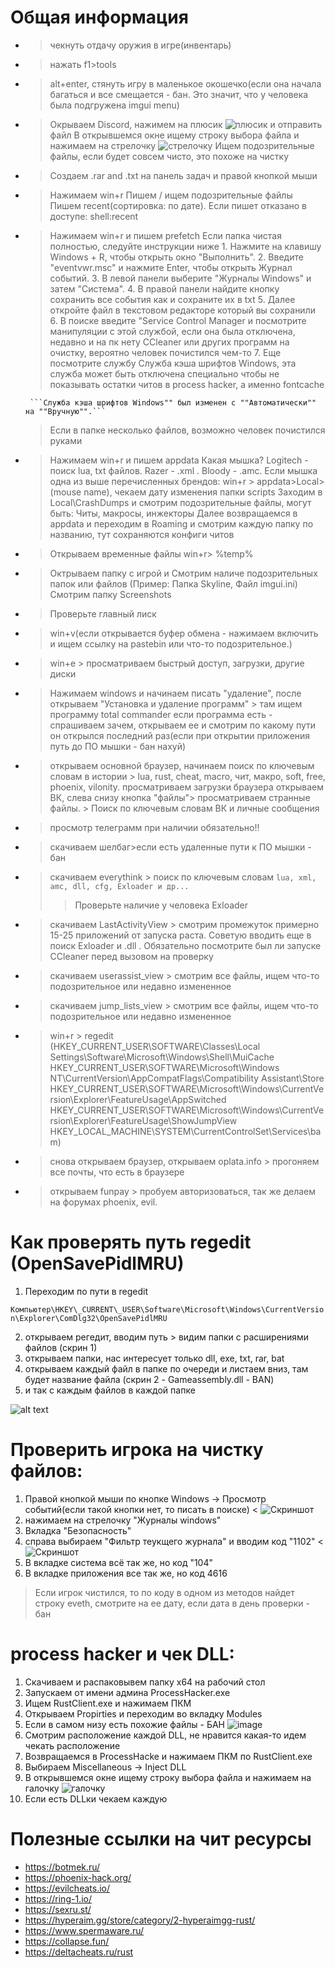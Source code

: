 # Общая информация
+ > чекнуть отдачу оружия в игре(инвентарь)
+ > нажать f1>tools
+ > alt+enter, стянуть игру в маленькое окошечко(если она начала багаться и все смещается - бан. Это значит, что у человека была подгружена imgui menu)
+ > Окрываем Discord, нажимем на плюсик ![плюсик](https://github.com/Cerasso/Rust_check_cheats/assets/128113401/1dd45b55-8351-44c0-8c91-0e16ffb40622) и отправить файл
  > В открывшемся окне ищему строку выбора файла и нажимаем на стрелочку ![стрелочку](https://github.com/Cerasso/Rust_check_cheats/assets/128113401/910baa1e-4866-4fe4-9135-0de6b4e46c19)
  > Ищем подозрительные файлы, если будет совсем чисто, это похоже на чистку
  
+ > Создаем .rar and .txt на панель задач и правой кнопкой мыши
+ > Нажимаем win+r 
    > Пишем / ищем подозрительные файлы
    > Пишем recent(сортировка: по дате). Если пишет отказано в доступе: shell:recent

+ > Нажимаем win+r и пишем prefetch
    > Если папка чистая полностью, следуйте инструкции ниже
      1. Нажмите на клавишу Windows + R, чтобы открыть окно "Выполнить".
      2. Введите "eventvwr.msc" и нажмите Enter, чтобы открыть Журнал событий.
      3. В левой панели выберите "Журналы Windows" и затем "Система".
      4. В правой панели найдите кнопку сохранить все события как и сохраните их в txt
      5. Далее откройте файл в текстовом редакторе который вы сохранили
      6. В поиске введите "Service Control Manager и посмотрите манипуляции с этой службой, если она была отключена, недавно и на пк нету CCleaner или других программ на очистку, вероятно человек почистился чем-то 
      7. Еще посмотрите службу Служба кэша шрифтов Windows, эта служба может быть отключена специально чтобы не показывать остатки читов в process hacker, а именно fontcache 

       ```Служба кэша шрифтов Windows"" был изменен с ""Автоматически"" на ""Вручную"".```

    > Если в папке несколько файлов, возможно человек почистился руками

 
+ > Нажимаем win+r и пишем appdata
  > Какая мышка? Logitech - поиск lua, txt файлов. Razer - .xml . Bloody - .amc. Если мышка одна из выше перечисленных брендов: win+r > appdata>Local>(mouse name), чекаем дату изменения папки scripts
  > Заходим в Local\CrashDumps и смотрим подозрительные файлы, могут быть: Читы, макросы, инжекторы
  > Далее возвращаемся в appdata и переходим в Roaming и смотрим каждую папку по названию, тут сохраняются конфиги читов

+ > Открываем временные файлы win+r> %temp%
  
+ > Октрываем папку с игрой и Смотрим наличе подозрительных папок или файлов (Пример: Папка Skyline, Файл imgui.ini)
  > Смотрим папку Screenshots

+ > Проверьте главный лиск  
+ > win+v(если открывается буфер обмена - нажимаем включить и ищем ссылку на pastebin или что-то подозрительное.)
  
+ > win+e > просматриваем быстрый доступ, загрузки, другие диски
  
+ > Нажимаем windows и начинаем писать "удаление", после открываем "Установка и удаление программ" > там ищем программу total commander
  > если программа есть - спрашиваем зачем, открываем ее   и   смотрим по какому пути он открылся последний раз(если при открытии приложения путь до ПО мышки - бан нахуй)

+ > открываем основной браузер, начинаем поиск по ключевым словам в истории > lua, rust, cheat, macro, чит, макро, soft, free, phoenix, vilonity.
  > просматриваем загрузки браузера
  > открываем ВК, слева снизу кнопка "файлы"> просматриваем странные файлы. > Поиск по ключевым словам ВК и личные сообщения
  
+ > просмотр телеграмм при наличии обязательно!!
  
+ > скачиваем шелбаг>если есть удаленные пути к ПО мышки - бан
  
+ > скачиваем everythink > поиск по ключевым словам
    ```lua, xml, amc, dll, cfg, Exloader и др...```
  > > Проверьте наличие у человека Exloader
  
+ > скачиваем LastActivityView > смотрим промежуток примерно 15-25 приложений от запуска раста. Советую вводить еще в поиск Exloader и .dll . Обязательно посмотрите был ли запуске CCleaner перед вызовом на проверку
  
+ > скачиваем userassist_view > смотрим все файлы, ищем что-то подозрительное или недавно измененное

+ > скачиваем jump_lists_view > смотрим все файлы, ищем что-то подозрительное или недавно измененное
  
+ > win+r > regedit (HKEY_CURRENT_USER\SOFTWARE\Classes\Local Settings\Software\Microsoft\Windows\Shell\MuiCache
    >HKEY_CURRENT_USER\SOFTWARE\Microsoft\Windows NT\CurrentVersion\AppCompatFlags\Compatibility Assistant\Store
    >HKEY_CURRENT_USER\SOFTWARE\Microsoft\Windows\CurrentVersion\Explorer\FeatureUsage\AppSwitched
    >HKEY_CURRENT_USER\SOFTWARE\Microsoft\Windows\CurrentVersion\Explorer\FeatureUsage\ShowJumpView
    >HKEY_LOCAL_MACHINE\SYSTEM\CurrentControlSet\Services\bam)

+ > снова открываем браузер, открываем oplata.info > прогоняем все почты, что есть в браузере
+ > открываем funpay > пробуем авторизоваться, так же делаем на форумах phoenix, evil.

# Как проверять путь regedit (OpenSavePidlMRU)

1. Переходим по пути в regedit

``` Компьютер\HKEY\_CURRENT\_USER\Software\Microsoft\Windows\CurrentVersion\Explorer\ComDlg32\OpenSavePidlMRU ```

2. открываем регедит, вводим путь > видим папки с расширениями файлов (скрин 1)
3. открываем папки, нас интересует только dll, exe, txt, rar, bat
4. открываем каждый файл в папке по очереди и листаем вниз, там будет название файла (скрин 2 - Gameassembly.dll - BAN)
5. и так с каждым файлов в каждой папке

![alt text](image.png)

# Проверить игрока на чистку файлов: 
1) Правой кнопкой мыши по кнопке Windows -> Просмотр событий(если такой кнопки нет, то писать в поиске) < ![Скриншот](image-1.png)
2) нажимаем на стрелочку "Журналы windows"
3) Вкладка "Безопасность"
4) справа выбираем "Фильтр теукщего журнала" и вводим код "1102" < ![Скриншот](image-2.png)
5) В вкладке система всё так же, но код "104"
6) В вкладке приложения все так же, но код 4616

> Если игрок чистился, то по коду в одном из методов найдет строку eveth, смотрите на ее дату, если дата в день проверки - бан
# process hacker и чек DLL: 
1. Скачиваем и распаковывем папку x64 на рабочий стол
2. Запускаем от имени админа ProcessHacker.exe
3. Ищем RustClient.exe и нажимаем ПКМ
4. Открываем Propirties и переходим во вкладку Modules
5. Если в самом низу есть похожие файлы - БАН ![image](https://github.com/Cerasso/Rust_check_cheats/assets/128113401/de754eea-eaf6-4dba-be9b-2ab996931dc8)
6. Смотрим расположение каждой DLL, не нравится какая-то идем чекать расположение
7. Возвращаемся в ProcessHacke и нажимаем ПКМ по RustClient.exe
8. Выбираем Miscellaneous -> Inject DLL
9. В открывшемся окне ищему строку выбора файла и нажимаем на галочку ![галочку](https://github.com/Cerasso/Rust_check_cheats/assets/128113401/910baa1e-4866-4fe4-9135-0de6b4e46c19)
10. Если есть DLLки чекаем каждую




# Полезные ссылки на чит ресурсы 
+ https://botmek.ru/
+ https://phoenix-hack.org/
+ https://evilcheats.io/
+ https://ring-1.io/
+ https://sexru.st/
+ https://hyperaim.gg/store/category/2-hyperaimgg-rust/
+ https://www.spermaware.ru/
+ https://collapse.fun/
+ https://deltacheats.ru/rust

